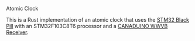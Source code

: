 Atomic Clock

This is a Rust implementation of an atomic clock that uses the [STM32 Black Pill](https://robotdyn.com/stm32-arm-arduino-mini-system-dev-board-blue-pill-with-arduino-bootloader.html)
with an STM32F103C8T6 processor and a [CANADUINO WWVB Receiver](https://robotdyn.com/stm32-arm-arduino-mini-system-dev-board-blue-pill-with-arduino-bootloader.html).
